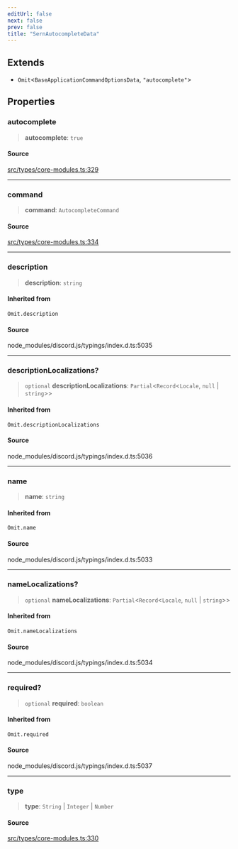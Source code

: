 ```yaml
---
editUrl: false
next: false
prev: false
title: "SernAutocompleteData"
---
```


## Extends

- `Omit`\<`BaseApplicationCommandOptionsData`, `"autocomplete"`\>

## Properties

### autocomplete

> **autocomplete**: `true`

#### Source

[src/types/core-modules.ts:329](https://github.com/sern-handler/handler/blob/3f703c17b88b6add7de919772e7b2a7faffd3910/src/types/core-modules.ts#L329)

***

### command

> **command**: `AutocompleteCommand`

#### Source

[src/types/core-modules.ts:334](https://github.com/sern-handler/handler/blob/3f703c17b88b6add7de919772e7b2a7faffd3910/src/types/core-modules.ts#L334)

***

### description

> **description**: `string`

#### Inherited from

`Omit.description`

#### Source

node\_modules/discord.js/typings/index.d.ts:5035

***

### descriptionLocalizations?

> `optional` **descriptionLocalizations**: `Partial`\<`Record`\<`Locale`, `null` \| `string`\>\>

#### Inherited from

`Omit.descriptionLocalizations`

#### Source

node\_modules/discord.js/typings/index.d.ts:5036

***

### name

> **name**: `string`

#### Inherited from

`Omit.name`

#### Source

node\_modules/discord.js/typings/index.d.ts:5033

***

### nameLocalizations?

> `optional` **nameLocalizations**: `Partial`\<`Record`\<`Locale`, `null` \| `string`\>\>

#### Inherited from

`Omit.nameLocalizations`

#### Source

node\_modules/discord.js/typings/index.d.ts:5034

***

### required?

> `optional` **required**: `boolean`

#### Inherited from

`Omit.required`

#### Source

node\_modules/discord.js/typings/index.d.ts:5037

***

### type

> **type**: `String` \| `Integer` \| `Number`

#### Source

[src/types/core-modules.ts:330](https://github.com/sern-handler/handler/blob/3f703c17b88b6add7de919772e7b2a7faffd3910/src/types/core-modules.ts#L330)
